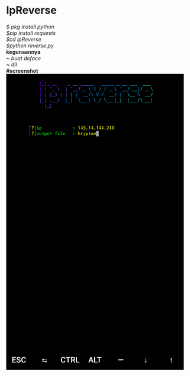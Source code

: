 # IpReverse
<i>$ pkg install python<br>
$pip install requests<br>
$cd IpReverse<br>
$python reverse.py<br></i>
<b>kegunaannya</b><br>
<b>~</b><i> buat deface</i><br>
<b>~</b><i> dll</i><br>
<b>#screenshot</b>
<img src="release.png">
